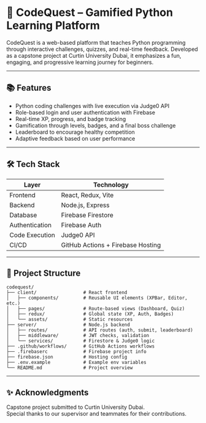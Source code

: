 # 🚀 CodeQuest – Gamified Python Learning Platform

CodeQuest is a web-based platform that teaches Python programming through interactive challenges, quizzes, and real-time feedback. Developed as a capstone project at Curtin University Dubai, it emphasizes a fun, engaging, and progressive learning journey for beginners.

---

## 📚 Features

-  Python coding challenges with live execution via Judge0 API  
-  Role-based login and user authentication with Firebase  
-  Real-time XP, progress, and badge tracking  
-  Gamification through levels, badges, and a final boss challenge  
-  Leaderboard to encourage healthy competition  
-  Adaptive feedback based on user performance  

---

## 🛠️ Tech Stack

| Layer           | Technology                        |
|------------------|------------------------------------|
| Frontend         | React, Redux, Vite                 |
| Backend          | Node.js, Express                   |
| Database         | Firebase Firestore                 |
| Authentication   | Firebase Auth                      |
| Code Execution   | Judge0 API                         |
| CI/CD            | GitHub Actions + Firebase Hosting  |

---

## 📁 Project Structure

```plaintext
codequest/
├── client/                 # React frontend
│   ├── components/         # Reusable UI elements (XPBar, Editor, etc.)
│   ├── pages/              # Route-based views (Dashboard, Quiz)
│   ├── redux/              # Global state (XP, Auth, Badges)
│   └── assets/             # Static resources
├── server/                 # Node.js backend
│   ├── routes/             # API routes (auth, submit, leaderboard)
│   ├── middleware/         # JWT checks, validation
│   └── services/           # Firestore & Judge0 logic
├── .github/workflows/      # GitHub Actions workflows
├── .firebaserc             # Firebase project info
├── firebase.json           # Hosting config
├── .env.example            # Example env variables
└── README.md               # Project overview
```

---

## ✨ Acknowledgments

Capstone project submitted to Curtin University Dubai.  
Special thanks to our supervisor and teammates for their contributions.
